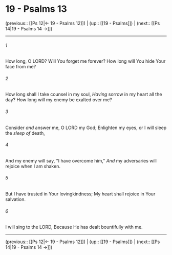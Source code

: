 # 19 - Psalms 13

(previous:: [[Ps 12|← 19 - Psalms 12]]) | (up:: [[19 - Psalms]]) | (next:: [[Ps 14|19 - Psalms 14 →]])

***


###### 1 
How long, O LORD? Will You forget me forever? How long will You hide Your face from me? 

###### 2 
How long shall I take counsel in my soul, _Having_ sorrow in my heart all the day? How long will my enemy be exalted over me? 

###### 3 
Consider _and_ answer me, O LORD my God; Enlighten my eyes, or I will sleep the _sleep of_ death, 

###### 4 
And my enemy will say, "I have overcome him," _And_ my adversaries will rejoice when I am shaken. 

###### 5 
But I have trusted in Your lovingkindness; My heart shall rejoice in Your salvation. 

###### 6 
I will sing to the LORD, Because He has dealt bountifully with me.

***

(previous:: [[Ps 12|← 19 - Psalms 12]]) | (up:: [[19 - Psalms]]) | (next:: [[Ps 14|19 - Psalms 14 →]])
